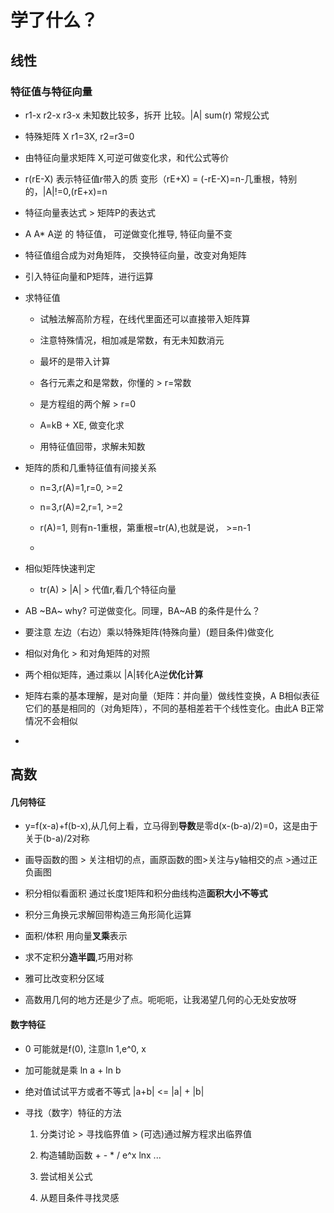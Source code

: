 # 学了什么？

## 线性

### 特征值与特征向量

- r1-x r2-x r3-x  未知数比较多，拆开 比较。|A| sum(r) 常规公式

- 特殊矩阵 X   r1=3X, r2=r3=0

- 由特征向量求矩阵 X,可逆可做变化求，和代公式等价

- r(rE-X) 表示特征值r带入的质  变形（rE+X) = (-rE-X)=n-几重根，特别的，|A|!=0,(rE+x)=n

- 特征向量表达式 > 矩阵P的表达式

- A A\* A逆 的  特征值， 可逆做变化推导, 特征向量不变

- 特征值组合成为对角矩阵， 交换特征向量，改变对角矩阵

- 引入特征向量和P矩阵，进行运算

- 求特征值
  
  - 试触法解高阶方程，在线代里面还可以直接带入矩阵算
  
  - 注意特殊情况，相加减是常数，有无未知数消元
  
  - 最坏的是带入计算
  
  - 各行元素之和是常数，你懂的 > r=常数
  
  - 是方程组的两个解 > r=0
  
  - A=kB + XE, 做变化求
  
  - 用特征值回带，求解未知数

- 矩阵的质和几重特征值有间接关系
  
  - n=3,r(A)=1,r=0, >=2
  
  - n=3,r(A)=2,r=1, >=2
  
  - r(A)=1, 则有n-1重根，第重根=tr(A),也就是说， >=n-1
  
  -  

- 相似矩阵快速判定
  
  - tr(A) > |A| > 代值r,看几个特征向量 

- AB ~BA~ why? 可逆做变化。同理，BA~AB 的条件是什么？

- 要注意 左边（右边）乘以特殊矩阵(特殊向量）(题目条件)做变化

- 相似对角化 > 和对角矩阵的对照

- 两个相似矩阵，通过乘以 |A|转化A逆**优化计算**

- 矩阵右乘的基本理解，是对向量（矩阵：并向量）做线性变换，A B相似表征它们的基是相同的（对角矩阵），不同的基相差若干个线性变化。由此A B正常情况不会相似

- 



## 高数

#### 几何特征

- y=f(x-a)+f(b-x),从几何上看，立马得到**导数**是零d(x-(b-a)/2)=0，这是由于关于(b-a)/2对称

- 画导函数的图 > 关注相切的点，画原函数的图>关注与y轴相交的点 >通过正负画图

- 积分相似看面积 通过长度1矩阵和积分曲线构造**面积大小不等式**

- 积分三角换元求解回带构造三角形简化运算

- 面积/体积 用向量**叉乘**表示

- 求不定积分**造半圆**,巧用对称

- 雅可比改变积分区域

- 高数用几何的地方还是少了点。呃呃呃，让我渴望几何的心无处安放呀



#### 数字特征

- 0 可能就是f(0), 注意ln 1,e^0, x 

- 加可能就是乘  ln a + ln b

- 绝对值试试平方或者不等式 |a+b| <= |a| +  |b|

- 寻找（数字）特征的方法
  
  1. 分类讨论 > 寻找临界值 > (可选)通过解方程求出临界值
  
  2. 构造辅助函数 + - \* / e^x lnx ...
  
  3. 尝试相关公式 
  
  4. 从题目条件寻找灵感
